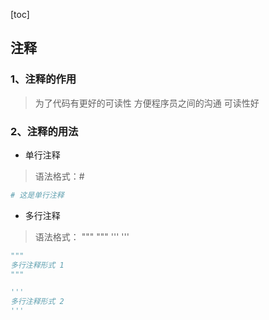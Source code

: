 [toc]

## 注释

### 1、注释的作用

> 为了代码有更好的可读性
> 方便程序员之间的沟通
> 可读性好

### 2、注释的用法

* 单行注释

> 语法格式：#

```python
# 这是单行注释
```

* 多行注释

> 语法格式：
> """ """
> ''' '''

```python
"""
多行注释形式 1
"""

'''
多行注释形式 2
'''
```